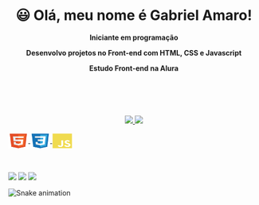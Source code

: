 <header> 
  <h1> <strong> 😃 Olá, meu nome é Gabriel Amaro! </strong> </h1>
  <p> <strong> Iniciante em programação </strong> </p>
  <p> <strong> Desenvolvo projetos no Front-end com HTML, CSS e Javascript </strong> </p>
  <p> <strong> Estudo Front-end na Alura </strong> </p>
 
  <br>
 
</header>
<body>
  <!--GitHub stats-->
  <div align="center">
  <a href="https://github.com/Gabrielamaron">
  <img height="180em" src="https://github-readme-stats.vercel.app/api?username=Gabrielamaron&show_icons=true&theme=gotham&include_all_commits=true&count_private=true"/>
  <img height="180em" src="https://github-readme-stats.vercel.app/api/top-langs/?username=Gabrielamaron&layout=compact&langs_count=7&theme=gotham"/>
    
</div>
  <!-- Linguagens -->
<div style="display: inline_block"><br>
  
  <img align="center" alt="Gabriel-HTML" height="30" width="40" src="https://raw.githubusercontent.com/devicons/devicon/master/icons/html5/html5-original.svg">
  <img align="center" alt="Gabriel-CSS" height="30" width="40" src="https://raw.githubusercontent.com/devicons/devicon/master/icons/css3/css3-original.svg">
  <img align="center" alt="Gabriel-Js" height="30" width="40" src="https://raw.githubusercontent.com/devicons/devicon/master/icons/javascript/javascript-plain.svg">
  
</div>
  <!-- Redes sociais -->
<div>
  
<br>
<br>
 
<a href="https://www.instagram.com/gabriel_amaron/" target="_blank"><img src="https://img.shields.io/badge/-Instagram-%23E4405F?style=for-the-badge&logo=instagram&logoColor=white" target="_blank"></a>
<a href="https://www.linkedin.com/in/gabriel-amaro-429517229/" target="_blank"><img src="https://img.shields.io/badge/-LinkedIn-%230077B5?style=for-the-badge&logo=linkedin&logoColor=white" target="_blank"></a>
<a href="mailto:gabriel000400@gmail.com"><img src="https://img.shields.io/badge/-Gmail-%23333?style=for-the-badge&logo=gmail&logoColor=white" target="_blank"></a>
  
</div>
    

    
</body>

 ![Snake animation](https://github.com/Gabrielamaron/Gabrielamaron/blob/output/github-contribution-grid-snake.svg)

<!---
Gabrielamaron/Gabrielamaron is a ✨ special ✨ repository because its `README.md` (this file) appears on your GitHub profile.
You can click the Preview link to take a look at your changes.
--->
